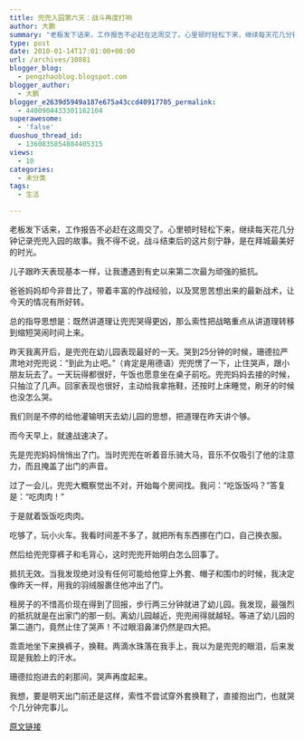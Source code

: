 ```yaml
---
title: 兜兜入园第六天：战斗再度打响
author: 大鹏
summary: "老板发下话来，工作报告不必赶在这周交了。心里顿时轻松下来，继续每天花几分钟记录兜兜入园的故事。我不得不说，战斗结束后的这片刻宁静，是在拜城最美好的时光。"
type: post
date: 2010-01-14T17:01:00+00:00
url: /archives/10881
blogger_blog:
  - pengzhaoblog.blogspot.com
blogger_author:
  - 大鹏
blogger_e2639d5949a187e675a43ccd40917705_permalink:
  - 4400904433301162104
superawesome:
  - 'false'
duoshuo_thread_id:
  - 1360835854884405315
views:
  - 10
categories:
  - 未分类
tags:
  - 生活

---
```

老板发下话来，工作报告不必赶在这周交了。心里顿时轻松下来，继续每天花几分钟记录兜兜入园的故事。我不得不说，战斗结束后的这片刻宁静，是在拜城最美好的时光。

儿子跟昨天表现基本一样，让我遭遇到有史以来第二次最为顽强的抵抗。

爸爸妈妈却今非昔比了，带着丰富的作战经验，以及冥思苦想出来的最新战术，让今天的情况有所好转。

总的指导思想是：既然讲道理让兜兜哭得更凶，那么索性把战略重点从讲道理转移到缩短哭闹时间上来。

昨天我离开后，是兜兜在幼儿园表现最好的一天。哭到25分钟的时候，珊德拉严肃地对兜兜说：“到此为止吧。”（肯定是用德语）兜兜愣了一下，止住哭声，跟小朋友玩去了。一天玩得都很好，午饭也愿意坐在桌子前吃。兜兜妈妈去接的时候，只抽泣了几声。回家表现也很好，主动给我拿拖鞋，还按时上床睡觉，刷牙的时候也没怎么哭。

我们则是不停的给他灌输明天去幼儿园的思想，把道理在昨天讲个够。

而今天早上，就速战速决了。

先是兜兜妈妈悄悄出了门。当时兜兜在听着音乐骑大马，音乐不仅吸引了他的注意力，而且掩盖了出门的声音。

过了一会儿，兜兜大概察觉出不对，开始每个房间找。我问：“吃饭饭吗？”答复是：“吃肉肉！”

于是就着饭饭吃肉肉。

吃够了，玩小火车。我看时间差不多了，就把所有东西挪在门口，自己换衣服。

然后给兜兜穿裤子和毛背心，这时兜兜开始明白怎么回事了。

抵抗无效。当我发现绝对没有任何可能给他穿上外套、帽子和围巾的时候，我决定像昨天一样，用我的羽绒服裹住他冲出了门。

租房子的不惜高价现在得到了回报，步行两三分钟就进了幼儿园。我发现，最强烈的抵抗就是在出家门的那一刻。离幼儿园越近，兜兜闹得就越轻。等进了幼儿园的第二道门，竟然止住了哭声！不过眼泪鼻涕仍然是四大把。

乖乖地坐下来换裤子，换鞋。两滴水珠落在我手上，我以为是兜兜的眼泪，后来发现是我脸上的汗水。

珊德拉抱进去的刹那间，哭声再度起来。

我想，要是明天出门前还是这样，索性不尝试穿外套换鞋了，直接抱出门，也就哭个几分钟完事儿。

[原文链接](http://dapengde.com/archives/10881)

